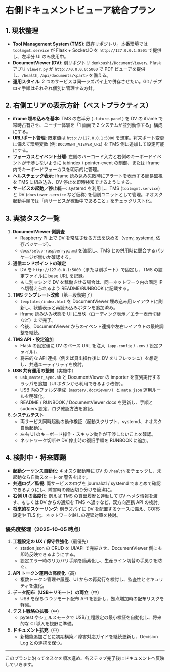 # 右側ドキュメントビューア統合プラン

## 1. 現状整理
- **Tool Management System (TMS)**: 既存リポジトリ。本番環境では `toolmgmt.service` が Flask + Socket.IO を `http://127.0.0.1:8501` で提供し、左半分 UI のみ使用中。
- **DocumentViewer (DV)**: 別リポジトリ `denkoushi/DocumentViewer`。Flask アプリ `viewer.py` が `http://0.0.0.0:5000` で PDF ビューアを提供し、`/health`, `/api/documents/<part>` を備える。
- **運用スタイル**: 2 つのサービスは同一ラズパイ上で併存させたい。Git / デプロイ手順はそれぞれ個別に管理する方針。

## 2. 右側エリアの表示方針（ベストプラクティス）
- **iframe 埋め込みを基本**: TMS の右半分 (`.future-panel`) を DV の iframe で常時占有させ、ユーザー体験を「1 画面で 2 システムが並列動作する」構成にする。
- **URL/ポート管理**: 既定値は `http://127.0.0.1:5000` を想定。将来ポート変更に備えて環境変数 (例: `DOCUMENT_VIEWER_URL`) を TMS 側に追加して設定可能にする。
- **フォーカスとイベント分離**: 左側のバーコード入力と右側のキーボードイベントが干渉しないように tabindex / pointer-event の制御、または iframe 内でキーボードフォーカスを明示的に管理。
- **ヘルスチェック表示**: iframe 読み込み失敗時にアラートを表示する簡易監視を TMS に組み込み、DV 停止を即時検知できるようにする。
- **サービスの起動／停止統一**: systemd を利用し、TMS (`toolmgmt.service`) と DV (`docviewer.service` など仮称) を個別ユニットとして管理。キオスク起動手順では「両サービスが稼働中であること」をチェックリスト化。

## 3. 実装タスク一覧
1. **DocumentViewer 側調査**
   - Raspberry Pi 上で DV を常駐させる方法を決める（venv, systemd, 依存パッケージ）。
   - `docs/setup-raspberrypi.md` を確認し、TMS との併用時に競合するパッケージが無いか確認する。
2. **通信エンドポイントの確定**
   - DV を `http://127.0.0.1:5000`（または別ポート）で固定し、TMS の設定ファイルに base URL を記録。
   - もし別マシンで DV を稼働させる場合は、同一ネットワーク内の固定 IP へ切替えられるよう README/RUNBOOK に記載する。
3. **TMS テンプレート改修**（第一段階完了）
   - `templates/index.html` を DocumentViewer 埋め込み用レイアウトに刷新し、状態表示と再読み込みボタンを追加済み。
   - iframe 読み込み状態を UI に反映（ローディング表示／エラー表示切替など）まで完了。
   - 今後、DocumentViewer からのイベント連携や左右レイアウトの最終調整を継続。
4. **TMS API・設定追加**
   - Flask の設定値に DV のベース URL を注入（`app.config` / `.env` / 設定ファイル）。
   - 将来的な API 連携（例えば貸出操作後に DV をリフレッシュ）を想定し、共通ユーティリティを検討。
5. **USB 共有運用の整備**（実施中）
   - `usb_master_sync.sh` と DocumentViewer の importer を直列実行するラッパを追加（UI ボタンから利用できるよう改修）。
   - USB 内のフォルダ構成（`master/`, `docviewer/`）と `meta.json` 運用ルールを明確化。
   - README / RUNBOOK / DocumentViewer docs を更新し、手順と sudoers 設定、ログ確認方法を追記。
6. **システムテスト**
   - 両サービス同時起動の動作検証（起動スクリプト、systemd、キオスク自動起動）。
   - 左右 UI のキーボード操作・スキャン動作が干渉しないことを確認。
   - ネットワーク切断や DV 停止時の復旧手順を RUNBOOK に追加。

## 4. 検討中・将来課題
- **起動シーケンス自動化**: キオスク起動時に DV の `/health` をチェックし、未起動なら自動スタート or 警告を出す。
- **共通ログ／監視**: 両サービスのログを journalctl / systemd でまとめて確認できるようにし、障害時の原因切り分けを簡潔に。
- **右側 UI の高度化**: 例えば TMS の貸出履歴と連動して DV へメタ情報を渡す、もしくは DV からの通知を TMS へ返すなど、双方向連携 API の検討。
- **将来的なスケーリング**: 別ラズパイに DV を配置するケースに備え、CORS 設定や TLS 化、ネットワーク越しの遅延対策を検討。

### 優先度整理（2025-10-05 時点）

1. **工程設定の UX / 保守性強化**（最優先）
   - station.json の CRUD を UI/API で完結させ、DocumentViewer 側にも即時反映できるようにする。
   - 設定エラー時のリカバリ手順を簡素化し、生産ライン切替の手戻りを防ぐ。
2. **API トークン運用の高度化**（高）
   - 複数トークン管理や履歴、UI からの再発行を検討し、監査性とセキュリティを強化。
3. **データ配布（USB＋リモート）の両立**（中）
   - USB を保ちつつリモート配布 API を設計し、拠点増加時の配布リスクを軽減。
4. **テスト戦略の拡張**（中）
   - pytest やシェルスモークで USB/工程設定の最小検証を自動化し、将来的な CI 導入を視野に準備。
5. **ドキュメント拡充**（中）
   - 新機能追加ごとに初期構築／障害対応ガイドを継続更新し、Decision Log との連携を保つ。

---
このプランに沿ってタスクを順次進め、各ステップ完了後にドキュメントへ反映していきます。
